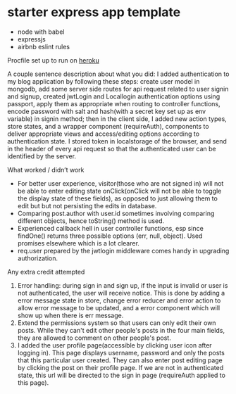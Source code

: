 # starter express app template

* node with babel
* expressjs
* airbnb eslint rules

Procfile set up to run on [heroku](https://devcenter.heroku.com/articles/getting-started-with-nodejs#deploy-the-app)


A couple sentence description about what you did:
  I added authentication to my blog application by following these steps: create user model in mongodb, add some server side routes for api request related to user signin and signup, created jwtLogin and Locallogin authentication options using passport, apply them as appropriate when routing to controller functions, encode password with salt and hash(with a secret key set up as env variable) in signin method; then in the client side, I added new action types, store states, and a wrapper component (requireAuth), components to deliver appropriate views and access/editing options according to authentication state. I stored token in localstorage of the browser, and send in the header of every api request so that the authenticated user can be identified by the server. 
  
What worked / didn’t work
- For better user experience, visitor(those who are not signed in) will not be able to enter editing state onClick(onClick will not be able to toggle the display state of these fields), as opposed to just allowing them to edit but but not persisting the edits in database.
- Comparing post.author with user.id sometimes involving comparing different objects, hence toString() method is used. 
- Experienced callback hell in user controller functions, esp since findOne() returns three possible options (err, null, object). Used promises elsewhere which is a lot clearer.
- req.user prepared by the jwtlogin middleware comes handy in upgrading authorization.


Any extra credit attempted
1. Error handling: during sign in and sign up, if the input is invalid or user is not authenticated, the user will receive notice. This is done by adding a error message state in store, change error reducer and error action to allow error message to be updated, and a error component which will show up when there is err message. 
2. Extend the permissions system so that users can only edit their own posts. While they can't edit other people's posts in the four main fields, they are allowed to comment on other people's post. 
3. I added the user profile page(accessible by clicking user icon after logging in). This page displays username, password and only the posts that this particular user created. They can also enter post editing page by clicking the post on their profile page. If we are not in authenticated state, this url will be directed to the sign in page (requireAuth applied to this page). 

